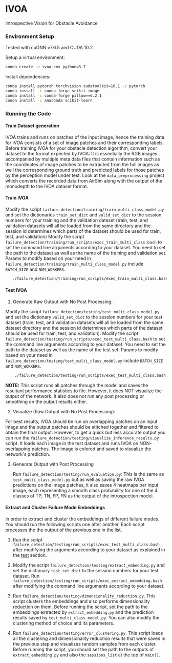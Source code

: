 # IVOA
Introspective Vision for Obstacle Avoidance

### Environment Setup

Tested with cuDNN v7.6.5 and CUDA 10.2.

Setup a virtual environment:
```bash
conda create -n ivoa-env python=3.7
```

Install dependencies:
```bash
conda install pytorch torchvision cudatoolkit=10.1 -c pytorch
conda install -c conda-forge scikit-image
conda install -c conda-forge pillow==6.2.1
conda install -c anaconda scikit-learn
```

### Running the Code

#### Train Dataset generation
IVOA trains and runs on patches of the input image, hence the training data for IVOA consists of a set of image patches and their corresponding labels. Before training IVOA for your obstacle detection algorithm, convert your dataset to the format expected by IVOA: It is essentially the RGB images accompanied by multiple meta data files that contain information such as
the coordinates of image patches to be extracted from the full images as well the corresponding ground truth and predicted labels for those patches by the
perception model under test. Look at the `data_preprocessing` project which converts the recorded data from AirSim along with the output of the monodepth to the IVOA dataset format.

#### Train IVOA
Modify the script `failure_detection/training/train_multi_class_model.py` and set the dictionaries `train_set_dict` and `valid_set_dict` to the session numbers for your training and the validation dataset (train, test, and validation datasets will all be loaded from the same directory and the session id determines which parts of the dataset should be used for train, test, and validation)
Modify the script `failure_detection/training/run_scripts/exec_train_multi_class.bash` to set the command line arguments according to your dataset. You need to set the path to the dataset as well as the name of the training and validation set. Params to modify based on your need in `failure_detection/training/train_multi_class_model.py` include `BATCH_SIZE` and `NUM_WORKERS`.

```bash
   ./failure_detection/training/run_scripts/exec_train_multi_class.bash
```

#### Test IVOA
<!-- #### <a name="test_ivoa_sec"></a> Test IVOA -->
1. Generate Raw Output with No Post Processing:

 Modify the script `failure_detection/testing/test_multi_class_model.py` and set the dictionary `valid_set_dict` to the session numbers for your test dataset (train, test, and validation datasets will all be loaded from the same dataset directory and the session id determines which parts of the dataset should be used for train, test, and validation).
Modify the script `failure_detection/testing/run_scripts/exec_test_multi_class.bash` to set the command line arguments according to your dataset. You need to set the path to the dataset as well as the name of the test set. Params to modify based on your need in `failure_detection/testing/test_multi_class_model.py` include `BATCH_SIZE` and `NUM_WORKERS`.

```bash
    ./failure_detection/testing/run_scripts/exec_test_multi_class.bash
```

  **NOTE:** This script runs all patches through the model and saves the resultant performance
  statistics to file. However, it does NOT visualize the output of the network. It also does not run any post processing or smoothing on the output results either.


2. Visualize (Raw Output with No Post Processing):

  For best results, IVOA should be run on overlapping patches on an input image and the output patches should be stitched together and filtered to obtain the final output. However, to get a quick but less accurate output you can run the `failure_detection/testing/visualize_inference_results.py` script. It loads each image in the test dataset and runs IVOA on NON-overlapping patches. The image is colored and saved to visualize the network's prediction.

3. Generate Output with Post Processing

	Run `failure_detection/testing/run_evaluation.py`: This is the same as `test_multi_class_model.py` but as well as saving the raw IVOA predictions on the image patches, it also saves 4 heatmaps per input image, each representing a smooth class probability for one of the 4 classes of TP, TN, FP, FN as the output of the introspection model.

	<!-- 2. Run `failure_detection/testing/run_pp_evaluation.py`: This script loads the saved heatmaps and raw prediction in step 3.1 and generates the final output of IVOA for each patch by running a post processing procedure. -->

#### Extract and Cluster Failure Mode Embeddings
In order to extract and cluster the embeddings of different failure modes. You
should run the following scripts one after another. Each script processes the
the output of the previous one in the list.

1. Run the script `failure_detection/testing/run_scripts/exec_test_multi_class.bash` after modifying the arguments according to your
dataset as explained in the [test](#markdown-header-test-ivoa) section.

1. Modify the script `failure_detection/testing/extract_embedding.py` and set the dictionary `test_set_dict` to the session numbers for your test dataset. Run `failure_detection/testing/run_scripts/exec_extract_embedding.bash` after
modifying the command line arguments according to your dataset.

1. Run `failure_detection/testing/dimensionality_reduction.py`. This script
clusters the embeddings and also performs dimensionality reduction on them.
Before running the
script, set the path to the embeddings extracted by `extract_embedding.py` and
the prediction results saved by `test_multi_class_model.py`. You can also
modify the clustering method of choice and its parameters.

1. Run `failure_detection/testing/error_clustering.py`. This script loads all
the clustering and dimensionality reduction results that were saved in the previous
step and visualizes random samples from each cluster. Before running the script,
you should set the path to the outputs of `extract_embedding.py`
and also the `sessions_list` at the top of `main()`.
